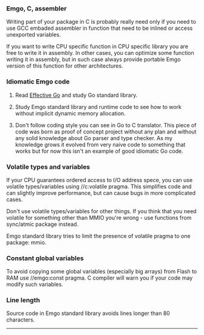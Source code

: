 ### Emgo, C, assembler

Writing part of your package in C is probably really need only if you need to use GCC embaded assembler in function that need to be inlined or access unexported variables.

If you want to write CPU specific function in CPU specific library you are free to write it in assembly. In other cases, you can optimize some function writing it in assembly, but in such case always provide portable Emgo version of this function for other architectures.

### Idiomatic Emgo code

1. Read [Effective Go](http://golang.org/doc/effective_go.html) and study Go standard library.

2. Study Emgo standard library and runtime code to see how to work without implicit dynamic memory allocation.

3. Don't follow coding style you can see in Go to C translator. This piece of code was born as proof of concept project without any plan and without any solid knowledge about Go parser and type checker. As my knowledge grows it evolved from very naive code to something that works but for now this isn't an example of good idiomatic Go code.

### Volatile types and variables

If your CPU guarantees ordered access to I/O address spece, you can use volatile types/variables using //c:volatile pragma. This simplifies code and can slightly improve performance, but can cause bugs in more complicated cases.

Don't use volatile types/variables for other things. If you think that you need volatile for something other than MMIO you're wrong - use functions from sync/atmic package instead.

Emgo standard library tries to limit the presence of volatile pragma to one package: mmio.

### Constant global variables

To avoid copying some global variables (especially big arrays) from Flash to RAM use //emgo:const pragma. C compiler will warn you if your code may modify such variables.

### Line length

Source code in Emgo standard library avoids lines longer than 80 characters.

--------------------------------------------------------------------------------
